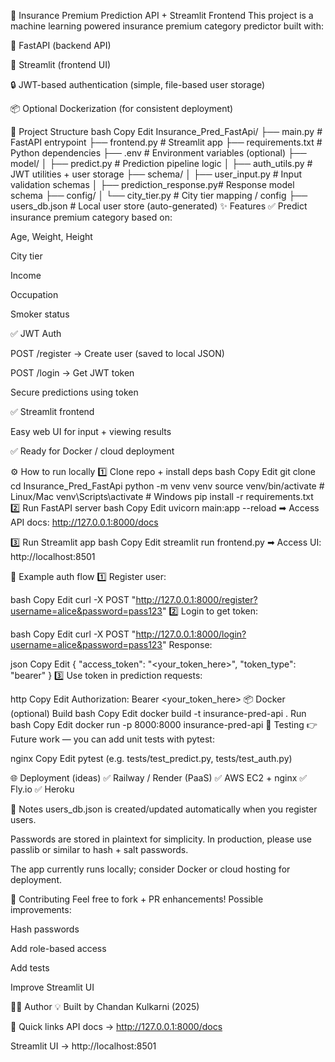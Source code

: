 🚀 Insurance Premium Prediction API + Streamlit Frontend
This project is a machine learning powered insurance premium category predictor built with:

🐍 FastAPI (backend API)

🎨 Streamlit (frontend UI)

🔒 JWT-based authentication (simple, file-based user storage)

📦 Optional Dockerization (for consistent deployment)

📌 Project Structure
bash
Copy
Edit
Insurance_Pred_FastApi/
├── main.py                  # FastAPI entrypoint
├── frontend.py               # Streamlit app
├── requirements.txt          # Python dependencies
├── .env                      # Environment variables (optional)
├── model/
│   ├── predict.py            # Prediction pipeline logic
│   ├── auth_utils.py         # JWT utilities + user storage
├── schema/
│   ├── user_input.py         # Input validation schemas
│   ├── prediction_response.py# Response model schema
├── config/
│   └── city_tier.py          # City tier mapping / config
├── users_db.json             # Local user store (auto-generated)
✨ Features
✅ Predict insurance premium category based on:

Age, Weight, Height

City tier

Income

Occupation

Smoker status

✅ JWT Auth

POST /register → Create user (saved to local JSON)

POST /login → Get JWT token

Secure predictions using token

✅ Streamlit frontend

Easy web UI for input + viewing results

✅ Ready for Docker / cloud deployment

⚙ How to run locally
1️⃣ Clone repo + install deps
bash
Copy
Edit
git clone <your-repo-url>
cd Insurance_Pred_FastApi
python -m venv venv
source venv/bin/activate  # Linux/Mac
venv\Scripts\activate     # Windows
pip install -r requirements.txt
2️⃣ Run FastAPI server
bash
Copy
Edit
uvicorn main:app --reload
➡ Access API docs: http://127.0.0.1:8000/docs

3️⃣ Run Streamlit app
bash
Copy
Edit
streamlit run frontend.py
➡ Access UI: http://localhost:8501

🔑 Example auth flow
1️⃣ Register user:

bash
Copy
Edit
curl -X POST "http://127.0.0.1:8000/register?username=alice&password=pass123"
2️⃣ Login to get token:

bash
Copy
Edit
curl -X POST "http://127.0.0.1:8000/login?username=alice&password=pass123"
Response:

json
Copy
Edit
{
  "access_token": "<your_token_here>",
  "token_type": "bearer"
}
3️⃣ Use token in prediction requests:

http
Copy
Edit
Authorization: Bearer <your_token_here>
📦 Docker (optional)
Build
bash
Copy
Edit
docker build -t insurance-pred-api .
Run
bash
Copy
Edit
docker run -p 8000:8000 insurance-pred-api
🧪 Testing
👉 Future work — you can add unit tests with pytest:

nginx
Copy
Edit
pytest
(e.g. tests/test_predict.py, tests/test_auth.py)

🌐 Deployment (ideas)
✅ Railway / Render (PaaS)
✅ AWS EC2 + nginx
✅ Fly.io
✅ Heroku

📝 Notes
users_db.json is created/updated automatically when you register users.

Passwords are stored in plaintext for simplicity. In production, please use passlib or similar to hash + salt passwords.

The app currently runs locally; consider Docker or cloud hosting for deployment.

🤝 Contributing
Feel free to fork + PR enhancements!
Possible improvements:

Hash passwords

Add role-based access

Add tests

Improve Streamlit UI

🧑‍💻 Author
💡 Built by Chandan Kulkarni (2025)

📌 Quick links
API docs → http://127.0.0.1:8000/docs

Streamlit UI → http://localhost:8501

